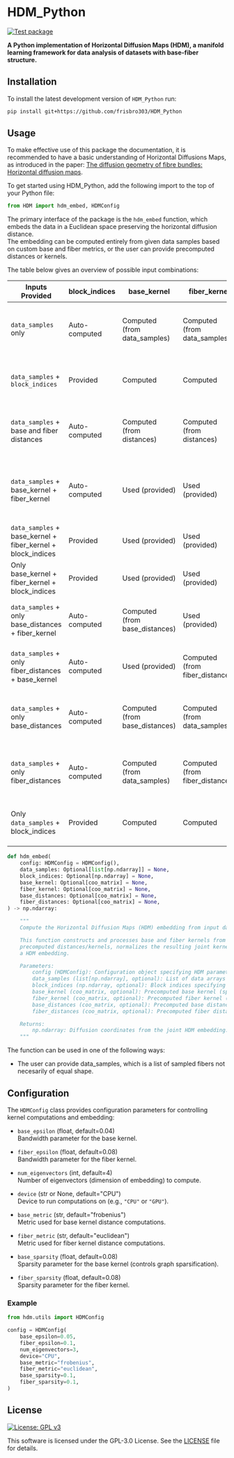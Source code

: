 # HDM_Python
[![Test package](https://github.com/frisbro303/HDM_Python/actions/workflows/test.yml/badge.svg)](https://github.com/frisbro303/HDM_Python/actions/workflows/test.yml)

**A Python implementation of Horizontal Diffusion Maps (HDM), a manifold learning framework for data analysis of datasets with base-fiber structure.**


## Installation
To install the latest development version of `HDM_Python` run:
```bash
pip install git+https://github.com/frisbro303/HDM_Python
```

## Usage
To make effective use of this package the documentation, it is recommended to have a basic understanding of Horizontal Diffusions Maps,
as introduced in the paper: [The diffusion geometry of fibre bundles: Horizontal diffusion maps](https://www.sciencedirect.com/science/article/pii/S1063520318302215).

To get started using HDM_Python, add the following import to the top of your Python file:
```python
from HDM import hdm_embed, HDMConfig
```

The primary interface of the package is the `hdm_embed` function, which embeds the data in a Euclidean space preserving the horizontal diffusion distance.  
The embedding can be computed entirely from given data samples based on custom base and fiber metrics, or the user can provide precomputed distances or kernels.  

The table below gives an overview of possible input combinations:

| Inputs Provided                              | block_indices         | base_kernel                    | fiber_kernel                  | Notes / Behavior                                                    |
|---------------------------------------------|----------------------|-------------------------------|-------------------------------|-------------------------------------------------------------------|
| `data_samples` only                          | Auto-computed        | Computed (from data_samples)  | Computed (from data_samples)  | Default, simplest: kernels and block indices computed internally  |
| `data_samples` + `block_indices`             | Provided             | Computed                      | Computed                      | Use provided block_indices instead of computing them              |
| `data_samples` + base and fiber distances   | Auto-computed        | Computed (from distances)     | Computed (from distances)     | Speeds up kernel computations using precomputed distances         |
| `data_samples` + base_kernel + fiber_kernel | Auto-computed        | Used (provided)               | Used (provided)               | Custom kernels provided; block_indices computed from data_samples |
| `data_samples` + base_kernel + fiber_kernel + block_indices | Provided | Used (provided)               | Used (provided)               | Fully specified kernels and partitioning                          |
| Only base_kernel + fiber_kernel + block_indices | Provided           | Used (provided)               | Used (provided)               | No raw data; full control over kernels and blocks                  |
| `data_samples` + only base_distances + fiber_kernel | Auto-computed | Computed (from base_distances) | Used (provided)              | Mixed precomputed base kernel, provided fiber kernel              |
| `data_samples` + only fiber_distances + base_kernel | Auto-computed | Used (provided)               | Computed (from fiber_distances)| Mixed precomputed fiber kernel, provided base kernel              |
| `data_samples` + only base_distances         | Auto-computed        | Computed (from base_distances) | Computed (from data_samples)  | Only base kernel from distances, fiber kernel computed normally   |
| `data_samples` + only fiber_distances        | Auto-computed        | Computed (from data_samples)  | Computed (from fiber_distances)| Only fiber kernel from distances, base kernel computed normally   |
| Only `data_samples` + block_indices          | Provided             | Computed                      | Computed                      | Override block_indices while computing kernels                     |



```python
def hdm_embed(
    config: HDMConfig = HDMConfig(),
    data_samples: Optional[list[np.ndarray]] = None,
    block_indices: Optional[np.ndarray] = None,
    base_kernel: Optional[coo_matrix] = None,
    fiber_kernel: Optional[coo_matrix] = None,
    base_distances: Optional[coo_matrix] = None,
    fiber_distances: Optional[coo_matrix] = None,
) -> np.ndarray:

    """
    Compute the Horizontal Diffusion Maps (HDM) embedding from input data.

    This function constructs and processes base and fiber kernels from the input data or 
    precomputed distances/kernels, normalizes the resulting joint kernel, and computes 
    a HDM embedding.

    Parameters:
        config (HDMConfig): Configuration object specifying HDM parameters.
        data_samples (list[np.ndarray], optional): List of data arrays (e.g., sampled fibers).
        block_indices (np.ndarray, optional): Block indices specifying data partitioning.
        base_kernel (coo_matrix, optional): Precomputed base kernel (spatial proximity).
        fiber_kernel (coo_matrix, optional): Precomputed fiber kernel (fiber similarity).
        base_distances (coo_matrix, optional): Precomputed base distances.
        fiber_distances (coo_matrix, optional): Precomputed fiber distances.

    Returns:
        np.ndarray: Diffusion coordinates from the joint HDM embedding.
    """

```

The function can be used in one of the following ways:
- The user can provide data_samples, which is a list of sampled fibers not necesarily of equal shape. 


## Configuration

The `HDMConfig` class provides configuration parameters for controlling kernel computations and embedding:

- `base_epsilon` (float, default=0.04)  
  Bandwidth parameter for the base kernel.

- `fiber_epsilon` (float, default=0.08)  
  Bandwidth parameter for the fiber kernel.

- `num_eigenvectors` (int, default=4)  
  Number of eigenvectors (dimension of embedding) to compute.

- `device` (str or None, default="CPU")  
  Device to run computations on (e.g., `"CPU"` or `"GPU"`).

- `base_metric` (str, default="frobenius")  
  Metric used for base kernel distance computations.

- `fiber_metric` (str, default="euclidean")  
  Metric used for fiber kernel distance computations.

- `base_sparsity` (float, default=0.08)  
  Sparsity parameter for the base kernel (controls graph sparsification).

- `fiber_sparsity` (float, default=0.08)  
  Sparsity parameter for the fiber kernel.

### Example

```python
from hdm.utils import HDMConfig

config = HDMConfig(
    base_epsilon=0.05,
    fiber_epsilon=0.1,
    num_eigenvectors=3,
    device="CPU",
    base_metric="frobenius",
    fiber_metric="euclidean",
    base_sparsity=0.1,
    fiber_sparsity=0.1,
)
```


## License
[![License: GPL v3](https://img.shields.io/badge/License-GPLv3-blue.svg)](https://www.gnu.org/licenses/gpl-3.0)

This software is licensed under the GPL-3.0 License. See the [LICENSE](https://github.com/frisbro303/SignDNE/blob/2347bf47a35affe612ac8d60e64805a3f1891951/LICENSE) file for details. 




